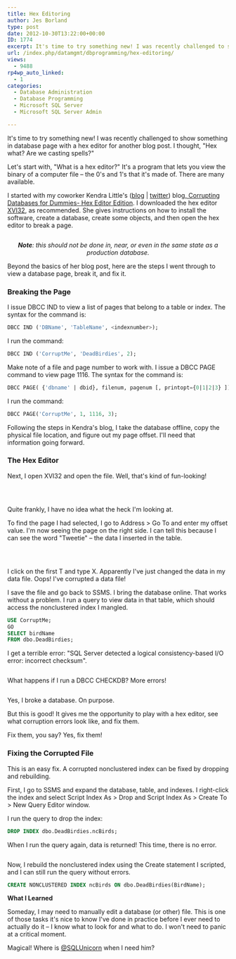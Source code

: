 ```yaml
---
title: Hex Editoring
author: Jes Borland
type: post
date: 2012-10-30T13:22:00+00:00
ID: 1774
excerpt: It's time to try something new! I was recently challenged to show something in database page with a hex editor for another blog post. I thought, "Hex what? Are we casting spells?" Let's start with, "What is a hex editor?"
url: /index.php/datamgmt/dbprogramming/hex-editoring/
views:
  - 9488
rp4wp_auto_linked:
  - 1
categories:
  - Database Administration
  - Database Programming
  - Microsoft SQL Server
  - Microsoft SQL Server Admin

---
```

It's time to try something new! I was recently challenged to show something in database page with a hex editor for another blog post. I thought, "Hex what? Are we casting spells?"

Let's start with, "What is a hex editor?" It's a program that lets you view the binary of a computer file – the 0's and 1's that it's made of. There are many available.

I started with my coworker Kendra Little's ([blog][1] | [twitter][2]) blog[, Corrupting Databases for Dummies- Hex Editor Edition][3]. I downloaded the hex editor [XVI32][4], as recommended. She gives instructions on how to install the software, create a database, create some objects, and then open the hex editor to break a page.

<p style="text-align: center;">
  <a href="http://www.flickr.com/photos/12739382@N04/3607882912/lightbox/"><img src="https://lessthandot.z19.web.core.windows.net/wp-content/uploads/users/grrlgeek/skull crossbones.jpg?mtime=1351608410" alt="" /></a>
</p>

<p style="text-align: center;">
  <em><strong>Note</strong>: this should not be done in, near, or even in the same state as a production database.</em>
</p>

Beyond the basics of her blog post, here are the steps I went through to view a database page, break it, and fix it.

### **Breaking the Page** 

I issue DBCC IND to view a list of pages that belong to a table or index. The syntax for the command is:

```sql
DBCC IND ('DBName', 'TableName', <indexnumber>);
```

I run the command:

```sql
DBCC IND ('CorruptMe', 'DeadBirdies', 2);
```

Make note of a file and page number to work with. I issue a DBCC PAGE command to view page 1116. The syntax for the command is:

```sql
DBCC PAGE( {'dbname' | dbid}, filenum, pagenum [, printopt={0|1|2|3} ]);
```

I run the command:

```sql
DBCC PAGE('CorruptMe', 1, 1116, 3);
```

Following the steps in Kendra's blog, I take the database offline, copy the physical file location, and figure out my page offset. I'll need that information going forward.

### **The Hex Editor**

Next, I open XVI32 and open the file. Well, that's kind of fun-looking!

 

<p style="text-align: center;">
  <img src="https://lessthandot.z19.web.core.windows.net/wp-content/uploads/users/grrlgeek/Hex 1.JPG?mtime=1351608565" alt="" />
</p>

Quite frankly, I have no idea what the heck I'm looking at.

To find the page I had selected, I go to Address > Go To and enter my offset value. I'm now seeing the page on the right side. I can tell this because I can see the word "Tweetie" – the data I inserted in the table.

 

<p style="text-align: center;">
  <img src="https://lessthandot.z19.web.core.windows.net/wp-content/uploads/users/grrlgeek/Hex 2.JPG?mtime=1351608653" alt="" />
</p>

I click on the first T and type X. Apparently I've just changed the data in my data file. Oops! I've corrupted a data file!

I save the file and go back to SSMS. I bring the database online. That works without a problem. I run a query to view data in that table, which should access the nonclustered index I mangled.

```sql
USE CorruptMe;
GO
SELECT birdName
FROM dbo.DeadBirdies;
```

I get a terrible error: "SQL Server detected a logical consistency-based I/O error: incorrect checksum".

<p style="text-align: center;">
  <img src="https://lessthandot.z19.web.core.windows.net/wp-content/uploads/users/grrlgeek/Hex 3.JPG?mtime=1351608719" alt="" />
</p>

What happens if I run a DBCC CHECKDB? More errors!

<p style="text-align: center;">
  <img src="https://lessthandot.z19.web.core.windows.net/wp-content/uploads/users/grrlgeek/Hex 4.JPG?mtime=1351608783" alt="" />
</p>

Yes, I broke a database. On purpose.

But this is good! It gives me the opportunity to play with a hex editor, see what corruption errors look like, and fix them.

Fix them, you say? Yes, fix them!

### **Fixing the Corrupted File** 

This is an easy fix. A corrupted nonclustered index can be fixed by dropping and rebuilding.

First, I go to SSMS and expand the database, table, and indexes. I right-click the index and select Script Index As > Drop and Script Index As > Create To > New Query Editor window.

I run the query to drop the index:

```sql
DROP INDEX dbo.DeadBirdies.ncBirds;
```

When I run the query again, data is returned! This time, there is no error.

<p style="text-align: center;">
  <img src="https://lessthandot.z19.web.core.windows.net/wp-content/uploads/users/grrlgeek/Hex%205.jpg?mtime=1351609676" alt="" />
</p>

Now, I rebuild the nonclustered index using the Create statement I scripted, and I can still run the query without errors.

```sql
CREATE NONCLUSTERED INDEX ncBirds ON dbo.DeadBirdies(BirdName);
```

**What I Learned** 

Someday, I may need to manually edit a database (or other) file. This is one of those tasks it's nice to know I've done in practice before I ever need to actually do it – I know what to look for and what to do. I won't need to panic at a critical moment.

Magical! Where is [@SQLUnicorn][5] when I need him?

 [1]: http://www.brentozar.com/archive/author/kendra-little/
 [2]: https://twitter.com/Kendra_Little
 [3]: http://www.littlekendra.com/2011/01/24/corrupthexeditor/
 [4]: http://www.chmaas.handshake.de/delphi/freeware/xvi32/xvi32.htm
 [5]: https://twitter.com/SQLUnicorn